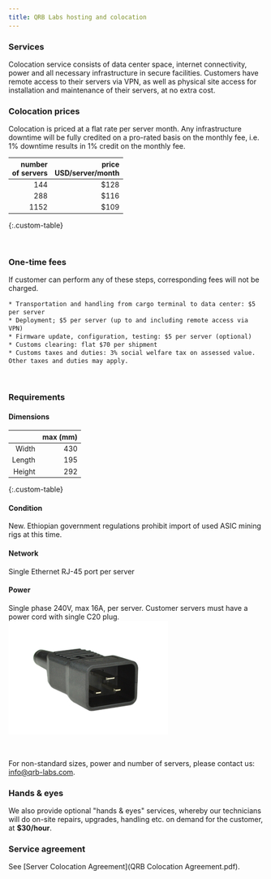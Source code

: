 ```yaml
---
title: QRB Labs hosting and colocation
---
```


### Services

Colocation service consists of data center space, internet
connectivity, power and all necessary infrastructure in secure
facilities.  Customers have remote access to their servers via VPN, as well as physical site access for installation and maintenance of their servers, at no extra cost. 

### Colocation prices

Colocation is priced at a flat rate per server month. Any infrastructure downtime will be fully credited on a pro-rated basis on the monthly fee, i.e. 1% downtime results in 1% credit on the monthly fee.

|    number <br> of servers  |  price <br> USD/server/month |
|  -----------------: | ----------: |
|   144               | $128        |
|   288               | $116        | 
|   1152               | $109	      | 
{:.custom-table}

<br />

### One-time fees

If customer can perform any of these steps, corresponding fees will
not be charged.

    * Transportation and handling from cargo terminal to data center: $5 per server
    * Deployment; $5 per server (up to and including remote access via VPN)
    * Firmware update, configuration, testing: $5 per server (optional)
    * Customs clearing: flat $70 per shipment
    * Customs taxes and duties: 3% social welfare tax on assessed value. Other taxes and duties may apply.
 
<br />

### Requirements
  
#### Dimensions
  
|  | max (mm)|
| ------: | ------: |
| Width   | 430   |
| Length  | 195   | 
| Height  | 292   |
{:.custom-table}

#### Condition
New. Ethiopian government regulations prohibit import of used ASIC mining rigs at this time.
#### Network
Single Ethernet RJ-45 port per server
#### Power
Single phase 240V, max 16A, per server. Customer servers must have a power cord with single C20 plug.
<img src="images/c20-plug.png" />
  
<br />

For non-standard sizes, power and number of servers, please contact us: info@qrb-labs.com.

### Hands & eyes
We also provide optional "hands & eyes" services, whereby our technicians will do on-site repairs, upgrades, handling etc.  on demand for the customer, at **$30/hour**.

### Service agreement

See [Server Colocation Agreement](QRB Colocation Agreement.pdf).
